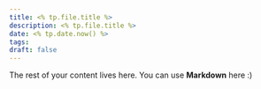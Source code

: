 ```yaml
---
title: <% tp.file.title %>
description: <% tp.file.title %>
date: <% tp.date.now() %>
tags: 
draft: false
---
```

 
The rest of your content lives here. You can use **Markdown** here :)